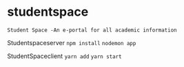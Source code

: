 # studentspace

`Student Space -An e-portal for all academic information`

Studentspaceserver
  `npm install`
   `nodemon app`
 
StudentSpaceclient
  `yarn add`
   `yarn start`
   
   
   
 
